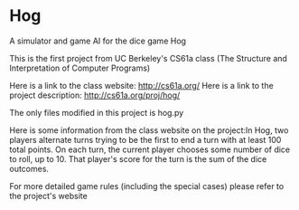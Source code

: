 # Hog
A simulator and game AI for the dice game Hog

This is the first project from UC Berkeley's CS61a class (The Structure and Interpretation of Computer Programs)

Here is a link to the class website: http://cs61a.org/ Here is a link to the project description: http://cs61a.org/proj/hog/

The only files modified in this project is hog.py

Here is some information from the class website on the project:In Hog, two players alternate turns trying to be the first to end a turn with at least 100 total points. On each turn, the current player chooses some number of dice to roll, up to 10. That player's score for the turn is the sum of the dice outcomes.

For more detailed game rules (including the special cases) please refer to the project's website

